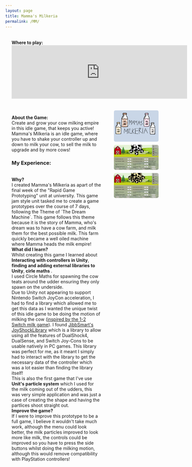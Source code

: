 ```yaml
---
layout: page
title: Mamma's Milkeria
permalink: /MM/
---
```


<style>
  .game-page-container {
    display: flex;
    gap: 20px;
    margin: 20px;
  }
  .game-description {
    flex: 2;
    padding-right: 20px;
  }
  .game-images {
    flex: 1;
    display: flex;
    flex-direction: column;
    gap: 10px;
  }
  .game-images img {
    width: 100%;
    border-radius: 5px;
  }
  .embed-wrapper{
    display: flex;
    allign-items: center;
    gap: 20px;
    margin: 20px;
  }
</style>
<div class="embed-wrapper">
<p> <strong>Where to play:</strong> <br>
  <iframe frameborder="0" src="https://itch.io/embed/2693733?border_width=2&amp;dark=true" width="554" height="169"><a href="https://kungaroh.itch.io/mammas-milkeria">Mamma's Milkeria by Kungaroh | Henry</a></iframe> </p> 
</div>

<div class="game-page-container">
  <!-- Game description and experience -->
  <div class="game-description">
   <!-- <p> <strong>Find the source:</strong> <br> <a href="https://github.com/kungaroh/BubbleSort" target="_blank">On my GitHub</a> </p> -->
    <p><strong>About the Game:</strong><br>Create and grow your cow milking empire in this idle game, that keeps you active!
    <br>Mamma's Milkeria is an idle game, where you have to shake your controller up and down to milk your cow, to sell the milk to upgrade and by more cows! </p>
    <h3>My Experience:</h3>
      <p>
      <br><strong>Why?</strong> 
      <br>I created Mamma's Milkeria as apart of the final week of the "Rapid Game Prototyping" unit at university. This game jam style unit tasked me to create a game prototypes over the course of 7 days, following the Theme of `The Dream Machine`.
        This game follows this theme because it is the story of Mamma, who's dream was to have a cow farm, and milk them for the best possible milk. This farm quickly became a well oiled machine where Mamma heads the milk empire!
      <br><strong>What did I learn?</strong>
      <br>Whilst creating this game I learned about <strong>Interacting with controllers in Unity</strong>, <strong>finding and adding external libraries to Unity</strong>, <strong> cirle maths </strong>. 
        <br>I used Circle Maths for spawning the cow teats around the udder ensuring they only spawn on the underside. 
        <br>Due to Unity not appearing to support Nintendo Switch JoyCon acceleration, I had to find a library which allowed me to get this data as I 
        wanted the unique twist of this idle game to be doing the motion of milking the cow (<a href="https://www.youtube.com/watch?v=m9bWVJrfCkY" target="_blank">inspired by the 1-2 Switch milk game</a>).
        I found <a href="https://github.com/JibbSmart/JoyShockLibrary" target="_blank">JibbSmart's JoyShockLibrary</a> which is a library to allow using all the features of DualShock4, DualSense, and Switch Joy-Cons to be usable natively in PC games.
        This library was perfect for me, as it meant I simply had to interact with the library to get the necessary data of the controller which was a lot easier than finding the library itself!
      <br> This is also the first game that I've use <strong>Unit's particle system</strong> which I used for the milk coming out of the udders, this was very simple application and was just a case of creating the shape and having the partlices shoot straight out.
      <br><strong> Improve the game?</strong>
      <br> If I were to improve this prototype to be a full game, I believe it wouldn't take much work, although the menu could look better, the milk particles improved to look more like milk, the controls could be improved so you have to press the side buttons whilst doing the milking motion, although this would remove compatibility with PlayStation controllers!
    </p>
  </div>

  <!-- Game images -->
  <div class="game-images">
   <img src="/MM Images/MM Logo.png" alt="Mamma's Milkeria Logo">
    <img src="/MM Images/friesian cow.png" alt="an image of mammas milkeria game">
    <img src="/MM Images/vanilla cow.png" alt="an image of mammas milkeria game having unlocked the first prestige">
     
  </div>
</div>
